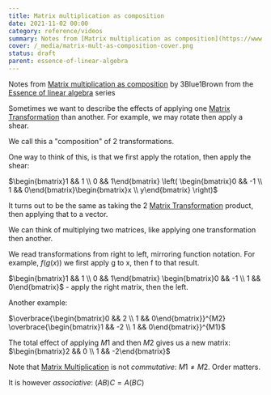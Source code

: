 ```yaml
---
title: Matrix multiplication as composition
date: 2021-11-02 00:00
category: reference/videos
summary: Notes from [Matrix multiplication as composition](https://www.youtube.com/watch?v=) by 3Blue1Brown from the [Essence of linear algebra](https://www.youtube.com/playlist?list=PLZHQObOWTQDPD3MizzM2xVFitgF8hE_ab) series
cover: /_media/matrix-mult-as-composition-cover.png
status: draft
parent: essence-of-linear-algebra
---
```


Notes from [Matrix multiplication as composition](https://www.youtube.com/watch?v=kYB8IZa5AuE) by 3Blue1Brown from the [Essence of linear algebra](https://www.youtube.com/playlist?list=PLZHQObOWTQDPD3MizzM2xVFitgF8hE_ab) series

Sometimes we want to describe the effects of applying one [Matrix Transformation](../../../permanent/matrix-transformation.md) than another. For example, we may rotate then apply a shear.

We call this a "composition" of 2 transformations.

One way to think of this, is that we first apply the rotation, then apply the shear:

$\begin{bmatrix}1 && 1 \\ 0 && 1\end{bmatrix} \left( \begin{bmatrix}0 && -1 \\ 1 && 0\end{bmatrix}\begin{bmatrix}x \\ y\end{bmatrix} \right)$

It turns out to be the same as taking the 2 [Matrix Transformation](../../../permanent/matrix-transformation.md) product, then applying that to a vector.

We can think of multiplying two matrices, like applying one transformation then another.

We read transformations from right to left, mirroring function notation. For example, $f(g(x))$ we first apply g to x, then f to that result.

$\begin{bmatrix}1 && 1 \\ 0 && 1\end{bmatrix} \begin{bmatrix}0 && -1 \\ 1 && 0\end{bmatrix}$ - apply the right matrix, then the left.

Another example:

$\overbrace{\begin{bmatrix}0 && 2 \\ 1 && 0\end{bmatrix}}^{M2} \overbrace{\begin{bmatrix}1 && -2 \\ 1 && 0\end{bmatrix}}^{M1}$

The total effect of applying $M1$ and then $M2$ gives us a new matrix: $\begin{bmatrix}2 && 0 \\ 1 && -2\end{bmatrix}$

Note that [Matrix Multiplication](../../../permanent/matrix-multiplication.md) is not *commutative*: $M1 \ne M2$. Order matters.

It is however *associative*: $(AB)C = A(BC)$
